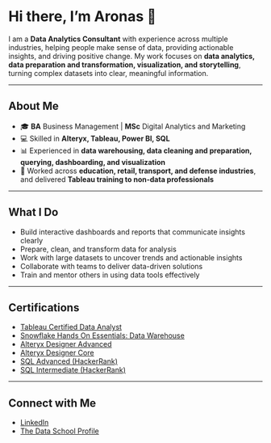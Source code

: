 # Hi there, I’m Aronas 👋

I am a **Data Analytics Consultant** with experience across multiple industries, helping people make sense of data, providing actionable insights, and driving positive change. My work focuses on **data analytics, data preparation and transformation, visualization, and storytelling**, turning complex datasets into clear, meaningful information.

---

## About Me
- 🎓 **BA** Business Management | **MSc** Digital Analytics and Marketing  
- 💻 Skilled in **Alteryx, Tableau, Power BI, SQL**  
- 📊 Experienced in **data warehousing, data cleaning and preparation, querying, dashboarding, and visualization**  
- 🤝 Worked across **education, retail, transport, and defense industries**, and delivered **Tableau training to non-data professionals**    

---

## What I Do
- Build interactive dashboards and reports that communicate insights clearly  
- Prepare, clean, and transform data for analysis  
- Work with large datasets to uncover trends and actionable insights  
- Collaborate with teams to deliver data-driven solutions  
- Train and mentor others in using data tools effectively  

---

## Certifications
- [Tableau Certified Data Analyst](https://www.credly.com/badges/3859921b-b281-4d58-b7d8-d006056f6445/linked_in_profile) 
- [Snowflake Hands On Essentials: Data Warehouse](https://achieve.snowflake.com/4532b8c1-581a-4605-a84f-84ef7d151969#acc.f6ZsTkPh)  
- [Alteryx Designer Advanced](https://www.credly.com/badges/dace5aec-ddaf-4bb1-983e-03b496abc9a1/linked_in_profile)  
- [Alteryx Designer Core](https://www.credly.com/badges/b4f52697-b999-47bd-ba4a-e76f23ceea89/linked_in_profile)   
- [SQL Advanced (HackerRank)](https://www.hackerrank.com/certificates/df880b6548e4)  
- [SQL Intermediate (HackerRank)](https://www.hackerrank.com/certificates/iframe/194b08b2b79b)

---

## Connect with Me
- [LinkedIn](https://www.linkedin.com/in/aronaszilys/)   
- [The Data School Profile](https://www.thedataschool.co.uk/blog/aronas-zilys/)  




